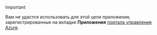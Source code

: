 > [!IMPORTANT]
> Вам не удастся использовать для этой цели приложения, зарегистрированные на вкладке **Приложения** [портала управления Azure](https://manage.windowsazure.com/).
> 
> 

<!----HONumber=Oct15_HO3-->